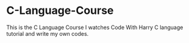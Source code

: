 # C-Language-Course
This is the C Language Course I watches Code With Harry C language tutorial and write my own codes.
